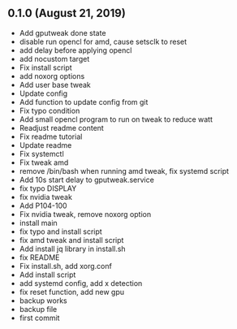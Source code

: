 ## 0.1.0 (August 21, 2019)
  - Add gputweak done state
  - disable run opencl for amd, cause setsclk to reset
  - add delay before applying opencl
  - add nocustom target
  - Fix install script
  - add noxorg options
  - Add user base tweak
  - Update config
  - Add function to update config from git
  - Fix typo condition
  - Add small opencl program to run on tweak to reduce watt
  - Readjust readme content
  - Fix readme tutorial
  - Update readme
  - Fix systemctl
  - Fix tweak amd
  - remove /bin/bash when running amd tweak, fix systemd script
  - Add 10s start delay to gputweak.service
  - fix typo DISPLAY
  - fix nvidia tweak
  - Add P104-100
  - Fix nvidia tweak, remove noxorg option
  - install main
  - fix typo and install script
  - fix amd tweak and install script
  - Add install jq library in install.sh
  - fix README
  - Fix install.sh, add xorg.conf
  - Add install script
  - add systemd config, add x detection
  - fix reset function, add new gpu
  - backup works
  - backup file
  - first commit

